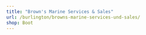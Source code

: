 ```yaml
---
title: "Brown's Marine Services & Sales"
url: /burlington/browns-marine-services-und-sales/
shop: Boot
---
```

